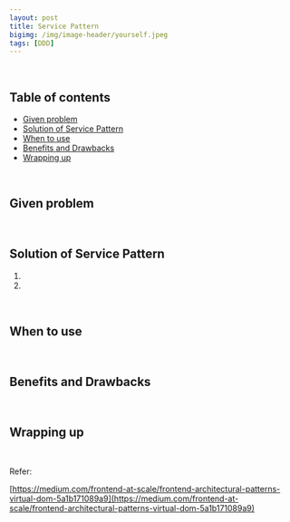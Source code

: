 ```yaml
---
layout: post
title: Service Pattern
bigimg: /img/image-header/yourself.jpeg
tags: [DDD]
---
```





<br>

## Table of contents
- [Given problem]()
- [Solution of Service Pattern]()
- [When to use]()
- [Benefits and Drawbacks]()
- [Wrapping up]()


<br>

## Given problem






<br>

## Solution of Service Pattern


1. 



2. 




<br>

## When to use





<br>

## Benefits and Drawbacks





<br>

## Wrapping up




<br>

Refer:

[https://medium.com/frontend-at-scale/frontend-architectural-patterns-virtual-dom-5a1b171089a9](https://medium.com/frontend-at-scale/frontend-architectural-patterns-virtual-dom-5a1b171089a9)